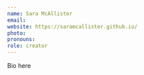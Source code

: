 ```yaml
---
name: Sara McAllister
email:
website: https://saramcallister.github.io/
photo:
pronouns:
role: creator
---
```


Bio here
